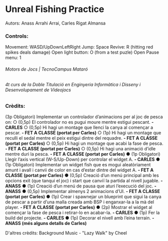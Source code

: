 # Unreal Fishing Practice
Autors: Anass Arrahi Arrai, Carles Rigat Almansa

### Controls:
Movement: WASD/UpDownLeftRight
Jump: Space
Revive: R (hitting red spikes deals damage)
Open light button: O (from a test puzle)
Open Pause menu: 1

###### Motors de Jocs | TecnoCampus Mataró
###### 4t curs de la Doble Titulació en Enginyeria Informàtica i Disseny i Desenvolupament de Videojocs

### Crèdits:
(3p Obligatori) Implementar un controlador d’animacions per al joc de pesca on: 
○ (0,5p) El controlador no es pugui moure mentre estigui pescant. **- CARLES**
○ (0,5p) Hi hagi un montage que llenci la canya al començar a pescar. **- FET A CLASSE (portat per Carles)**
○ (1p) Hi hagi un montage que reculli el sedal mentre el peix estigui dintre del
requadre.  **- FET A CLASSE (portat per Carles)**
○ (0,5p) Hi hagi un montage que acabi la fase de pesca. **- FET A CLASSE (portat per Carles)**
○ (0,5p) Hi hagi una animació d’idle mentre duri la pesca. **- FET A CLASSE (portat per Carles)**
● (1p Obligatori) Llegir l’axis vertical (W-S/Up-Down) per controlar el widget A. **- CARLES**
● (1p Obligatori) Implementar un widget fish que es mogui aleatòriament amunt i avall 
i canvii de color en cas d’estar dintre del widget A. **- FET A CLASSE (portat per Carles)**
● (0,5p) Creació d’un menú principal amb les opcions exit (que tanqui el joc) i start que
canviï la partida al nivell jugable. **- ANASS**
● (1p) Creació d’un menú de pausa que aturi l’execució del joc. **- ANASS**
● (0,5p) Implementar almenys 2 animacions d’UI. **- FET A CLASSE (portat per Carles)**
● (1p) Crear i spawnejar un blueprint que sigui la canya de pescar a partir d’una malla
creada amb BSP i enganxar-la a la mà del player. **- FET A CLASSE (portat per Carles)**
● (2p) Mostrar el widget al començar la fase de pesca i retirar-lo en acabar-la. **- CARLES**
● (1p) Fer la build del projecte. **- CARLES**
● (1p) Decorar el nivell amb l’eina terrain. **- ANASS (més alguns detalls de Carles)**

D'altres crèdits:
Background Music - "Lazy Walk" by Cheel
